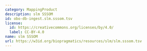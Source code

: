 ```yaml
---
category: MappingProduct
description: slm SSSOM
id: obo-db-ingest.slm.sssom.tsv
license:
  id: https://creativecommons.org/licenses/by/4.0/
  label: CC-BY-4.0
name: slm SSSOM
url: https://w3id.org/biopragmatics/resources/slm/slm.sssom.tsv
---
```

